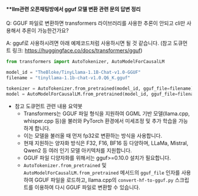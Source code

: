 #### **llm관련 오픈채팅방에서 gguf 모델 변환 관련 문의 답변 정리

Q: GGUF 파일로 변환하면 transformers 라이브러리를 사용한 추론이 안되고 cli만 사용해서 추론이 가능한건가요?

A: gguf로 사용하시려면 아래 예제코드처럼 사용하시면 될 것 같습니다. 
(참고 도큐먼트 링크: https://huggingface.co/docs/transformers/gguf) 

```python
from transformers import AutoTokenizer, AutoModelForCausalLM

model_id = "TheBloke/TinyLlama-1.1B-Chat-v1.0-GGUF"
filename = "tinyllama-1.1b-chat-v1.0.Q6_K.gguf"

tokenizer = AutoTokenizer.from_pretrained(model_id, gguf_file=filename)
model = AutoModelForCausalLM.from_pretrained(model_id, gguf_file=filename)
```


* 참고 도큐먼트 관련 내용 요약봇 
  - Transformers는 GGUF 파일 형식을 지원하여 GGML 기반 모델(llama.cpp, whisper.cpp 등)을 불러와 PyTorch 환경에서 미세조정 및 추가 학습을 가능하게 합니다.
  - 이는 모델을 불러올 때 먼저 fp32로 변환하는 방식을 사용합니다.
  - 현재 지원하는 양자화 방식은 F32, F16, BF16 등 다양하며, LLaMa, Mistral, Qwen2 등 여러 인기 모델 아키텍처를 지원합니다.
  - GGUF 파일 디양자화를 위해서는 gguf>=0.10.0 설치가 필요합니다.
  - `AutoTokenizer.from_pretrained` 및 `AutoModelForCausalLM.from_pretrained` 메서드의 `gguf_file` 인자를 사용하여 GGUF 파일을 로드하고, llama.cpp의 `convert-hf-to-gguf.py` 스크립트를 이용하여 다시 GGUF 파일로 변환할 수 있습니다.
